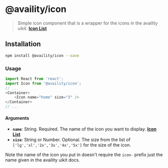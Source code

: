# @availity/icon

> Simple icon component that is a wrapper for the icons in the availity uikit. **[Icon List](http://availity.github.io/availity-uikit/v3/icons)**

## Installation

```bash
npm install @availity/icon --save
```

### Usage

```javascript
import React from 'react';
import Icon from '@availity/icon';
// ...
<Container>
    <Icon name="home" size="3" />
</Container>
// ...
```

#### Arguments

- **`name`**: String. Required. The name of the icon you want to display. **[Icon List](http://availity.github.io/availity-uikit/v3/icons)**
- **`size`**: String or Number. Optional. The size from the list of `['lg','xl','2x','3x','4x','5x']` for the size of the icon.

Note the name of the icon you put in doesn't require the `icon-` prefix just the name given in the availity uikit docs.